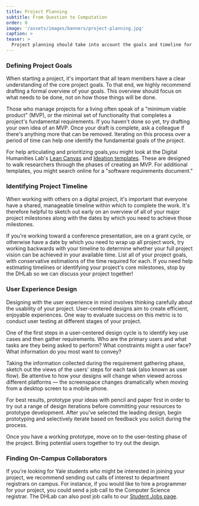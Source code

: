 ```yaml
---
title: Project Planning
subtitle: From Question to Computation
order: 0
image: '/assets/images/banners/project-planning.jpg'
caption: >
teaser: >
  Project planning should take into account the goals and timeline for a project. Click to read more about strategies for articulating goals and also ways that user experience design could help the process.
---
```


### Defining Project Goals

When starting a project, it's important that all team members have a clear understanding of the core project goals. To that end, we highly recommend drafting a formal overview of your goals. This overview should focus on what needs to be done, not on how those things will be done. 

Those who manage projects for a living often speak of a "minimum viable product" (MVP), or the minimal set of functionality that completes a project's fundamental requirements. If you haven't done so yet, try drafting your own idea of an MVP. Once your draft is complete, ask a colleague if there's anything more that can be removed. Iterating on this process over a period of time can help one identify the fundamental goals of the project.  

For help articulating and prioritizing goals,you might look at the Digital Humanities Lab's [Lean Canvas]({{site.baseurl}}/assets/docs/DH-LeanCanvas.pdf) and [Ideation templates]({{site.baseurl}}/assets/docs/DH-Ideation.pdf). These are designed to walk researchers through the phases of creating an MVP. For additional templates, you might search online for a "software requirements document."

### Identifying Project Timeline

When working with others on a digital project, it's important that everyone have a shared, manageable timeline within which to complete the work. It's therefore helpful to sketch out early on an overview of all of your major project milestones along with the dates by which you need to achieve those milestones.  

If you're working toward a conference presentation, are on a grant cycle, or otherwise have a date by which you need to wrap up all project work, try working backwards with your timeline to determine whether your full project vision can be achieved in your available time. List all of your project goals, with conservative estimations of the time required for each. If you need help estimating timelines or identifying your project's core milestones, stop by the DHLab so we can discuss your project together!

### User Experience Design

Designing with the user experience in mind involves thinking carefully about the usability of your project. User-centered designs aim to create efficient, enjoyable experiences. One way to evaluate success on this metric is to conduct user testing at different stages of your project.

One of the first steps in a user-centered design cycle is to identify key use cases and then gather requirements. Who are the primary users and what tasks are they being asked to perform? What constraints might a user face? What information do you most want to convey?

Taking the information collected during the requirement gathering phase, sketch out the views of the users' steps for each task (also known as user flow). Be attentive to how your designs will change when viewed across different platforms — the screenspace changes dramatically when moving from a desktop screen to a mobile phone.

For best results, prototype your ideas with pencil and paper first in order to try out a range of design iterations before committing your resources to prototype development. After you've selected the leading design, begin prototyping and selectively iterate based on feedback you solicit during the process.

Once you have a working prototype, move on to the user-testing phase of the project. Bring potential users together to try out the design.

### Finding On-Campus Collaborators

If you're looking for Yale students who might be interested in joining your project, we recommend sending out calls of interest to department registrars on campus. For instance, if you would like to hire a programmer for your project, you could send a job call to the Computer Science registrar. The DHLab can also post job calls to our <a href='{{ site.baseurl }}/opportunities/student-jobs.html' target='_blank'>Student Jobs page</a>. 